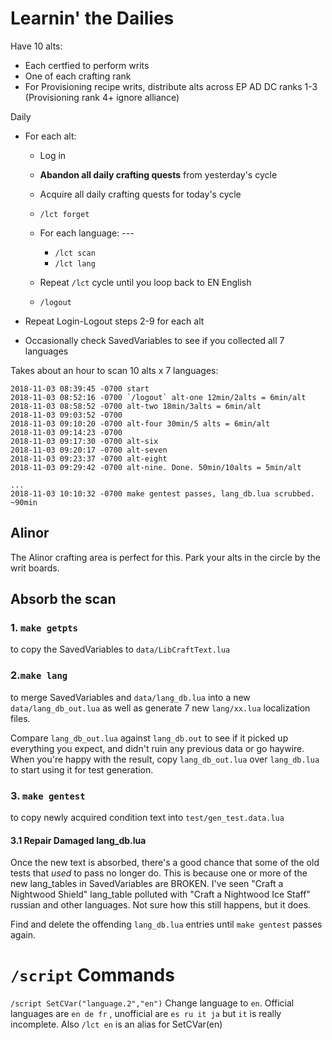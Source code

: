 


# Learnin' the Dailies

Have 10 alts:

- Each certfied to perform writs
- One of each crafting rank
- For Provisioning recipe writs, distribute alts across EP AD DC ranks 1-3
  (Provisioning rank 4+ ignore alliance)

Daily

- For each alt:

  - Log in
  - **Abandon all daily crafting quests** from yesterday's cycle
  - Acquire all daily crafting quests for today's cycle
  - `/lct forget`
  - For each language: ---
    - `/lct scan`
    - `/lct lang`
  - Repeat `/lct` cycle until you loop back to EN English

  - `/logout`

- Repeat Login-Logout steps 2-9 for each alt

- Occasionally check SavedVariables to see if you collected all 7 languages

Takes about an hour to scan 10 alts x 7 languages:
```
2018-11-03 08:39:45 -0700 start
2018-11-03 08:52:16 -0700 `/logout` alt-one 12min/2alts = 6min/alt
2018-11-03 08:58:52 -0700 alt-two 18min/3alts = 6min/alt
2018-11-03 09:03:52 -0700
2018-11-03 09:10:20 -0700 alt-four 30min/5 alts = 6min/alt
2018-11-03 09:14:23 -0700
2018-11-03 09:17:30 -0700 alt-six
2018-11-03 09:20:17 -0700 alt-seven
2018-11-03 09:23:37 -0700 alt-eight
2018-11-03 09:29:42 -0700 alt-nine. Done. 50min/10alts = 5min/alt

...
2018-11-03 10:10:32 -0700 make gentest passes, lang_db.lua scrubbed. ~90min
```

## Alinor

The Alinor crafting area is perfect for this. Park your alts in the circle by the writ boards.

## Absorb the scan

### 1. `make getpts`
to copy the SavedVariables to `data/LibCraftText.lua`

### 2.`make lang`
to merge SavedVariables and `data/lang_db.lua` into a new `data/lang_db_out.lua` as well as generate 7 new `lang/xx.lua` localization files.

Compare `lang_db_out.lua` against `lang_db.out` to see if it picked up everything you expect, and didn't ruin any previous data or go haywire. When you're happy with the result, copy `lang_db_out.lua` over `lang_db.lua` to start using it for test generation.

### 3. `make gentest`
to copy newly acquired condition text into `test/gen_test.data.lua`

#### 3.1 Repair Damaged lang_db.lua

Once the new text is absorbed, there's a good chance that some of the old tests that _used_ to pass no longer do. This is because one or more of the new lang_tables in SavedVariables are BROKEN. I've seen "Craft a Nightwood Shield" lang_table polluted with "Craft a Nightwood Ice Staff" russian and other languages. Not sure how this still happens, but it does.

Find and delete the offending `lang_db.lua` entries until `make gentest` passes again.

# `/script` Commands

`/script SetCVar("language.2","en")` Change language to `en`. Official languages are `en de fr` , unofficial are `es ru it ja` but `it` is really incomplete. Also `/lct en` is an alias for SetCVar(en)





